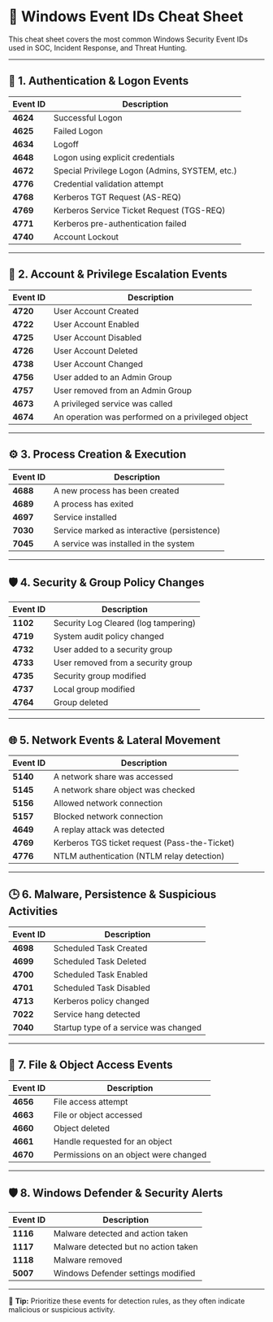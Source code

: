 # 📝 Windows Event IDs Cheat Sheet

This cheat sheet covers the most common Windows Security Event IDs used in SOC, Incident Response, and Threat Hunting.

---

## 🔑 1. Authentication & Logon Events

| Event ID | Description                                    |
| -------- | ---------------------------------------------- |
| **4624** | Successful Logon                               |
| **4625** | Failed Logon                                   |
| **4634** | Logoff                                         |
| **4648** | Logon using explicit credentials               |
| **4672** | Special Privilege Logon (Admins, SYSTEM, etc.) |
| **4776** | Credential validation attempt                  |
| **4768** | Kerberos TGT Request (AS-REQ)                  |
| **4769** | Kerberos Service Ticket Request (TGS-REQ)      |
| **4771** | Kerberos pre-authentication failed             |
| **4740** | Account Lockout                                |

---

## 👤 2. Account & Privilege Escalation Events

| Event ID | Description                                       |
| -------- | ------------------------------------------------- |
| **4720** | User Account Created                              |
| **4722** | User Account Enabled                              |
| **4725** | User Account Disabled                             |
| **4726** | User Account Deleted                              |
| **4738** | User Account Changed                              |
| **4756** | User added to an Admin Group                      |
| **4757** | User removed from an Admin Group                  |
| **4673** | A privileged service was called                   |
| **4674** | An operation was performed on a privileged object |

---

## ⚙️ 3. Process Creation & Execution

| Event ID | Description                           |
| -------- | ------------------------------------- |
| **4688** | A new process has been created         |
| **4689** | A process has exited                   |
| **4697** | Service installed                      |
| **7030** | Service marked as interactive (persistence) |
| **7045** | A service was installed in the system  |

---

## 🛡️ 4. Security & Group Policy Changes

| Event ID | Description                             |
| -------- | --------------------------------------- |
| **1102** | Security Log Cleared (log tampering)    |
| **4719** | System audit policy changed             |
| **4732** | User added to a security group          |
| **4733** | User removed from a security group      |
| **4735** | Security group modified                 |
| **4737** | Local group modified                    |
| **4764** | Group deleted                           |

---

## 🌐 5. Network Events & Lateral Movement

| Event ID | Description                                       |
| -------- | ------------------------------------------------- |
| **5140** | A network share was accessed                      |
| **5145** | A network share object was checked                |
| **5156** | Allowed network connection                        |
| **5157** | Blocked network connection                        |
| **4649** | A replay attack was detected                      |
| **4769** | Kerberos TGS ticket request (Pass-the-Ticket)     |
| **4776** | NTLM authentication (NTLM relay detection)        |

---

## 🕒 6. Malware, Persistence & Suspicious Activities

| Event ID | Description                           |
| -------- | ------------------------------------- |
| **4698** | Scheduled Task Created                |
| **4699** | Scheduled Task Deleted                 |
| **4700** | Scheduled Task Enabled                 |
| **4701** | Scheduled Task Disabled                |
| **4713** | Kerberos policy changed                |
| **7022** | Service hang detected                  |
| **7040** | Startup type of a service was changed |

---

## 📂 7. File & Object Access Events

| Event ID | Description                           |
| -------- | ------------------------------------- |
| **4656** | File access attempt                   |
| **4663** | File or object accessed               |
| **4660** | Object deleted                        |
| **4661** | Handle requested for an object        |
| **4670** | Permissions on an object were changed |

---

## 🛡️ 8. Windows Defender & Security Alerts

| Event ID | Description                           |
| -------- | ------------------------------------- |
| **1116** | Malware detected and action taken     |
| **1117** | Malware detected but no action taken  |
| **1118** | Malware removed                       |
| **5007** | Windows Defender settings modified    |

---

🔎 **Tip:** Prioritize these events for detection rules, as they often indicate malicious or suspicious activity.
